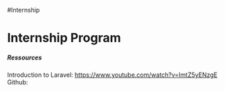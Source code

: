 #Internship

<h1> Internship Program </h1>



<h5> Ressources</h5>

Introduction to Laravel: https://www.youtube.com/watch?v=ImtZ5yENzgE <br>
Github:
